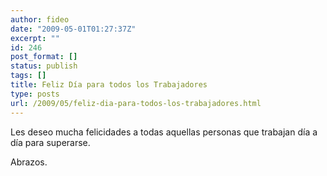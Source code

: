 ```yaml
---
author: fideo
date: "2009-05-01T01:27:37Z"
excerpt: ""
id: 246
post_format: []
status: publish
tags: []
title: Feliz Día para todos los Trabajadores
type: posts
url: /2009/05/feliz-dia-para-todos-los-trabajadores.html
---
```

Les deseo mucha felicidades a todas aquellas personas que trabajan día a día para superarse.

Abrazos.
